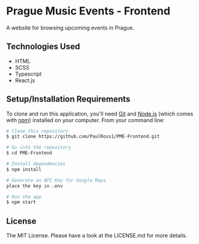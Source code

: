 # Prague Music Events - Frontend

A website for browsing upcoming events in Prague.

## Technologies Used

- HTML
- SCSS
- Typescript
- React.js

## Setup/Installation Requirements

To clone and run this application, you'll need [Git](https://git-scm.com) and [Node.js](https://nodejs.org/en/download/) (which comes with [npm](http://npmjs.com)) installed on your computer. From your command line:

```bash
# Clone this repository
$ git clone https://github.com/PaulRoss1/PME-Frontend.git

# Go into the repository
$ cd PME-Frontend

# Install dependencies
$ npm install

# Generate an API Key for Google Maps
place the key in .env

# Run the app
$ npm start
```

## License

The MIT License. Please have a look at the LICENSE.md for more details.

